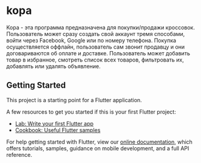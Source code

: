 # kopa

Kopa - эта программа предназначена для покупки/продажи кроссовок. Пользователь может сразу создать свой аккаунт тремя способами, войти через Facebook, Google или по номеру телефона. Покупка осуществляется оффлайн, пользователь сам звонит продавцу и они договариваются об оплате и доставке. Пользователь может добавить товар в избранное, смотреть список всех товаров, фильтровать их, добавлять или удалять объявление.

## Getting Started

This project is a starting point for a Flutter application.

A few resources to get you started if this is your first Flutter project:

- [Lab: Write your first Flutter app](https://flutter.dev/docs/get-started/codelab)
- [Cookbook: Useful Flutter samples](https://flutter.dev/docs/cookbook)

For help getting started with Flutter, view our
[online documentation](https://flutter.dev/docs), which offers tutorials,
samples, guidance on mobile development, and a full API reference.
